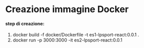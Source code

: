 # Creazione immagine Docker

#### step di creazione:
1. docker build -f docker/Dockerfile -t es1-lpsport-react:0.0.1 .
2. docker run -p 3000:3000 -it es2-lpsport-react:0.0.1
